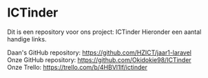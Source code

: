 # ICTinder
Dit is een repository voor ons project: ICTinder
Hieronder een aantal handige links.

Daan's GitHub repository: https://github.com/HZICT/jaar1-laravel <br />
Onze GitHub repository: https://github.com/Okidokie98/ICTinder <br />
Onze Trello: https://trello.com/b/4HBVl1lf/ictinder <br />

